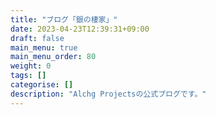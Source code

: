 ```yaml
---
title: "ブログ「銀の棲家」"
date: 2023-04-23T12:39:31+09:00
draft: false
main_menu: true
main_menu_order: 80
weight: 0
tags: []
categorise: []
description: "Alchg Projectsの公式ブログです。"
---
```


